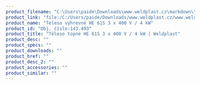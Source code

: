 ```yaml
---
product_filename: "C:\Users\paide\Downloads\www.weldplast.cz\markdown\teleso-topne-he-61s-3-x-400-v-4-kw.md"
product_link: "file:/C:/Users/paide/Downloads/www.weldplast.cz/www.weldplast.cz/sk/teleso-topne-he-61s-3-x-400-v-4-kw"
product_name: "Teleso výhrevné HE 61S 3 x 400 V / 4 kW"
product_id: "Obj. číslo:143.493"
product_title: "Těleso topné HE 61S 3 x 400 V / 4 kW | Weldplast"
product_desc: ""
product_specs: ""
product_downloads: ""
product_href: ""
product_desc_2: ""
product_accessories: ""
product_similar: ""
---
```

